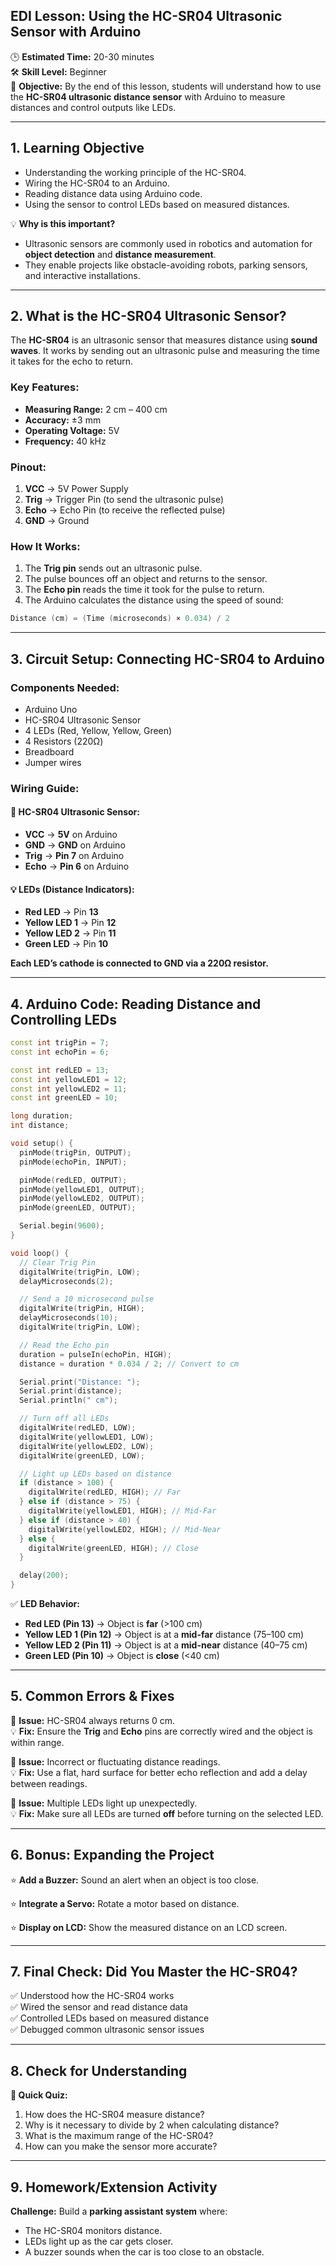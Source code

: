 ## **EDI Lesson: Using the HC-SR04 Ultrasonic Sensor with Arduino**

🕒 **Estimated Time:** 20-30 minutes  
🛠 **Skill Level:** Beginner  
🎯 **Objective:** By the end of this lesson, students will understand how to use the **HC-SR04 ultrasonic distance sensor** with Arduino to measure distances and control outputs like LEDs.

---

## **1. Learning Objective**  
  - Understanding the working principle of the HC-SR04.
  - Wiring the HC-SR04 to an Arduino.
  - Reading distance data using Arduino code.
  - Using the sensor to control LEDs based on measured distances.

💡 **Why is this important?**  
- Ultrasonic sensors are commonly used in robotics and automation for **object detection** and **distance measurement**.
- They enable projects like obstacle-avoiding robots, parking sensors, and interactive installations.

---

## **2. What is the HC-SR04 Ultrasonic Sensor?**

The **HC-SR04** is an ultrasonic sensor that measures distance using **sound waves**. It works by sending out an ultrasonic pulse and measuring the time it takes for the echo to return.

### **Key Features:**
- **Measuring Range:** 2 cm – 400 cm
- **Accuracy:** ±3 mm
- **Operating Voltage:** 5V
- **Frequency:** 40 kHz

### **Pinout:**
1. **VCC** → 5V Power Supply
2. **Trig** → Trigger Pin (to send the ultrasonic pulse)
3. **Echo** → Echo Pin (to receive the reflected pulse)
4. **GND** → Ground

### **How It Works:**
1. The **Trig pin** sends out an ultrasonic pulse.
2. The pulse bounces off an object and returns to the sensor.
3. The **Echo pin** reads the time it took for the pulse to return.
4. The Arduino calculates the distance using the speed of sound:

```cpp
Distance (cm) = (Time (microseconds) × 0.034) / 2
```

---

## **3. Circuit Setup: Connecting HC-SR04 to Arduino**

### **Components Needed:**
- Arduino Uno
- HC-SR04 Ultrasonic Sensor
- 4 LEDs (Red, Yellow, Yellow, Green)
- 4 Resistors (220Ω)
- Breadboard
- Jumper wires

### **Wiring Guide:**

#### **🔌 HC-SR04 Ultrasonic Sensor:**
- **VCC** → **5V** on Arduino
- **GND** → **GND** on Arduino
- **Trig** → **Pin 7** on Arduino
- **Echo** → **Pin 6** on Arduino

#### **💡 LEDs (Distance Indicators):**
- **Red LED** → Pin **13**
- **Yellow LED 1** → Pin **12**
- **Yellow LED 2** → Pin **11**
- **Green LED** → Pin **10**

**Each LED’s cathode is connected to GND via a 220Ω resistor.**

---

## **4. Arduino Code: Reading Distance and Controlling LEDs**

```cpp
const int trigPin = 7;
const int echoPin = 6;

const int redLED = 13;
const int yellowLED1 = 12;
const int yellowLED2 = 11;
const int greenLED = 10;

long duration;
int distance;

void setup() {
  pinMode(trigPin, OUTPUT);
  pinMode(echoPin, INPUT);

  pinMode(redLED, OUTPUT);
  pinMode(yellowLED1, OUTPUT);
  pinMode(yellowLED2, OUTPUT);
  pinMode(greenLED, OUTPUT);

  Serial.begin(9600);
}

void loop() {
  // Clear Trig Pin
  digitalWrite(trigPin, LOW);
  delayMicroseconds(2);

  // Send a 10 microsecond pulse
  digitalWrite(trigPin, HIGH);
  delayMicroseconds(10);
  digitalWrite(trigPin, LOW);

  // Read the Echo pin
  duration = pulseIn(echoPin, HIGH);
  distance = duration * 0.034 / 2; // Convert to cm

  Serial.print("Distance: ");
  Serial.print(distance);
  Serial.println(" cm");

  // Turn off all LEDs
  digitalWrite(redLED, LOW);
  digitalWrite(yellowLED1, LOW);
  digitalWrite(yellowLED2, LOW);
  digitalWrite(greenLED, LOW);

  // Light up LEDs based on distance
  if (distance > 100) {
    digitalWrite(redLED, HIGH); // Far
  } else if (distance > 75) {
    digitalWrite(yellowLED1, HIGH); // Mid-Far
  } else if (distance > 40) {
    digitalWrite(yellowLED2, HIGH); // Mid-Near
  } else {
    digitalWrite(greenLED, HIGH); // Close
  }

  delay(200);
}
```

✅ **LED Behavior:**
- **Red LED (Pin 13)** → Object is **far** (>100 cm)
- **Yellow LED 1 (Pin 12)** → Object is at a **mid-far** distance (75–100 cm)
- **Yellow LED 2 (Pin 11)** → Object is at a **mid-near** distance (40–75 cm)
- **Green LED (Pin 10)** → Object is **close** (<40 cm)

---

## **5. Common Errors & Fixes**

🚨 **Issue:** HC-SR04 always returns 0 cm.  
💡 **Fix:** Ensure the **Trig** and **Echo** pins are correctly wired and the object is within range.

🚨 **Issue:** Incorrect or fluctuating distance readings.  
💡 **Fix:** Use a flat, hard surface for better echo reflection and add a delay between readings.

🚨 **Issue:** Multiple LEDs light up unexpectedly.  
💡 **Fix:** Make sure all LEDs are turned **off** before turning on the selected LED.

---

## **6. Bonus: Expanding the Project**

⭐ **Add a Buzzer:** Sound an alert when an object is too close.

⭐ **Integrate a Servo:** Rotate a motor based on distance.

⭐ **Display on LCD:** Show the measured distance on an LCD screen.

---

## **7. Final Check: Did You Master the HC-SR04?**  
✅ Understood how the HC-SR04 works  
✅ Wired the sensor and read distance data  
✅ Controlled LEDs based on measured distance  
✅ Debugged common ultrasonic sensor issues  

---

## **8. Check for Understanding**  

**📝 Quick Quiz:**  
1. How does the HC-SR04 measure distance?  
2. Why is it necessary to divide by 2 when calculating distance?  
3. What is the maximum range of the HC-SR04?  
4. How can you make the sensor more accurate?

---

## **9. Homework/Extension Activity**  
**Challenge:** Build a **parking assistant system** where:
- The HC-SR04 monitors distance.
- LEDs light up as the car gets closer.
- A buzzer sounds when the car is too close to an obstacle.

